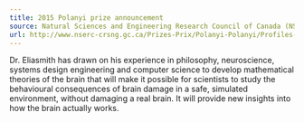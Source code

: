 ```yaml
---
title: 2015 Polanyi prize announcement
source: Natural Sciences and Engineering Research Council of Canada (NSERC)
url: http://www.nserc-crsng.gc.ca/Prizes-Prix/Polanyi-Polanyi/Profiles-Profils/Eliasmith-Eliasmith_eng.asp
---
```

Dr. Eliasmith has drawn on his experience in
philosophy, neuroscience, systems design engineering
and computer science to develop mathematical theories
of the brain that will make it possible
for scientists to study
the behavioural consequences of brain damage
in a safe, simulated environment,
without damaging a real brain.
It will provide new insights into how the brain actually works.

